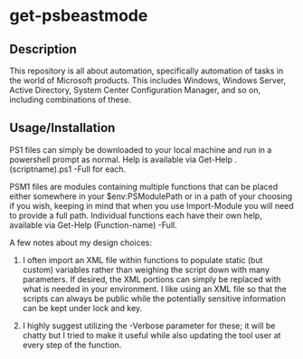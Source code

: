 get-psbeastmode
===============

Description
---------------

This repository is all about automation, specifically automation of tasks in the world of Microsoft products. This includes Windows, Windows Server, Active Directory, System Center Configuration Manager, and so on, including combinations of these.

Usage/Installation
----------------

PS1 files can simply be downloaded to your local machine and run in a powershell prompt as normal. Help is available via Get-Help .\(scriptname).ps1 -Full for each. 

PSM1 files are modules containing multiple functions that can be placed either somewhere in your $env:PSModulePath or in a path of your choosing if you wish, keeping in mind that when you use Import-Module you will need to provide a full path. Individual functions each have their own help, available via Get-Help (Function-name) -Full.

A few notes about my design choices:

1. I often import an XML file within functions to populate static (but custom) variables rather than weighing the script down with many parameters. If desired, the XML portions can simply be replaced with what is needed in your environment. I like using an XML file so that the scripts can always be public while the potentially sensitive information can be kept under lock and key.

2. I highly suggest utilizing the -Verbose parameter for these; it will be chatty but I tried to make it useful while also updating the tool user at every step of the function.
